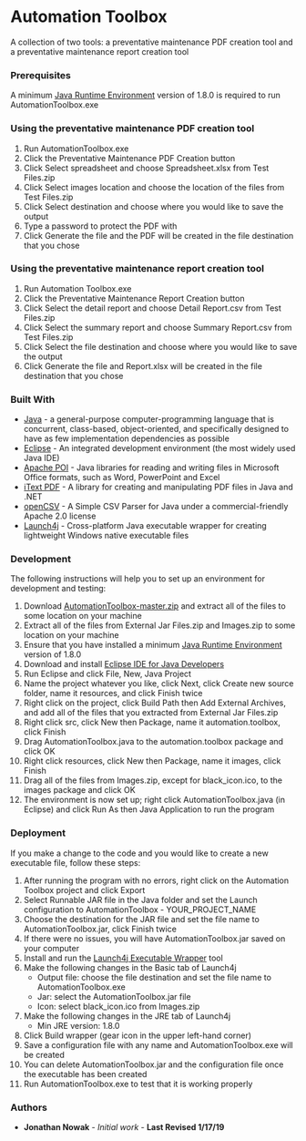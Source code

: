 # Automation Toolbox

A collection of two tools: a preventative maintenance PDF creation tool and a preventative maintenance report creation tool

### Prerequisites

A minimum [Java Runtime Environment](http://www.oracle.com/technetwork/java/javase/downloads/jre8-downloads-2133155.html) version of 1.8.0 is required to run AutomationToolbox.exe

### Using the preventative maintenance PDF creation tool

1. Run AutomationToolbox.exe
2. Click the Preventative Maintenance PDF Creation button
3. Click Select spreadsheet and choose Spreadsheet.xlsx from Test Files.zip
4. Click Select images location and choose the location of the files from Test Files.zip
5. Click Select destination and choose where you would like to save the output
6. Type a password to protect the PDF with
7. Click Generate the file and the PDF will be created in the file destination that you chose

### Using the preventative maintenance report creation tool

1. Run Automation Toolbox.exe
2. Click the Preventative Maintenance Report Creation button
3. Click Select the detail report and choose Detail Report.csv from Test Files.zip
4. Click Select the summary report and choose Summary Report.csv from Test Files.zip
5. Click Select the file destination and choose where you would like to save the output
6. Click Generate the file and Report.xlsx will be created in the file destination that you chose

### Built With

* [Java](https://www.java.com/en/) - a general-purpose computer-programming language that is concurrent, class-based, object-oriented, and specifically designed to have as few implementation dependencies as possible
* [Eclipse](https://www.eclipse.org) - An integrated development environment (the most widely used Java IDE)
* [Apache POI](https://poi.apache.org/) - Java libraries for reading and writing files in Microsoft Office formats, such as Word, PowerPoint and Excel
* [iText PDF](https://itextpdf.com/) - A library for creating and manipulating PDF files in Java and .NET
* [openCSV](https://sourceforge.net/projects/opencsv/) - A Simple CSV Parser for Java under a commercial-friendly Apache 2.0 license
* [Launch4j](http://launch4j.sourceforge.net/) - Cross-platform Java executable wrapper for creating lightweight Windows native executable files

### Development

The following instructions will help you to set up an environment for development and testing:

1. Download [AutomationToolbox-master.zip](https://github.com/GitUser219/AutomationToolbox/archive/master.zip) and extract all of the files to some location on your machine
2. Extract all of the files from External Jar Files.zip and Images.zip to some location on your machine
3. Ensure that you have installed a minimum [Java Runtime Environment](http://www.oracle.com/technetwork/java/javase/downloads/jre8-downloads-2133155.html) version of 1.8.0
4. Download and install [Eclipse IDE for Java Developers](https://www.eclipse.org/downloads/)
5. Run Eclipse and click File, New, Java Project
6. Name the project whatever you like, click Next, click Create new source folder, name it resources, and click Finish twice
7. Right click on the project, click Build Path then Add External Archives, and add all of the files that you extracted from External Jar Files.zip
8. Right click src, click New then Package, name it automation.toolbox, click Finish
9. Drag AutomationToolbox.java to the automation.toolbox package and click OK
10. Right click resources, click New then Package, name it images, click Finish
11. Drag all of the files from Images.zip, except for black_icon.ico, to the images package and click OK
12. The environment is now set up; right click AutomationToolbox.java (in Eclipse) and click Run As then Java Application to run the program

### Deployment

If you make a change to the code and you would like to create a new executable file, follow these steps:

1. After running the program with no errors, right click on the Automation Toolbox project and click Export
2. Select Runnable JAR file in the Java folder and set the Launch configuration to AutomationToolbox - YOUR_PROJECT_NAME
3. Choose the destination for the JAR file and set the file name to AutomationToolbox.jar, click Finish twice
4. If there were no issues, you will have AutomationToolbox.jar saved on your computer
5. Install and run the [Launch4j Executable Wrapper](https://sourceforge.net/projects/launch4j/) tool
6. Make the following changes in the Basic tab of Launch4j
   - Output file: choose the file destination and set the file name to AutomationToolbox.exe
   - Jar: select the AutomationToolbox.jar file
   - Icon: select black_icon.ico from Images.zip
7. Make the following changes in the JRE tab of Launch4j
   - Min JRE version: 1.8.0
8. Click Build wrapper (gear icon in the upper left-hand corner)
9. Save a configuration file with any name and AutomationToolbox.exe will be created
10. You can delete AutomationToolbox.jar and the configuration file once the executable has been created
11. Run AutomationToolbox.exe to test that it is working properly

### Authors

* **Jonathan Nowak** - *Initial work* - **Last Revised 1/17/19**
